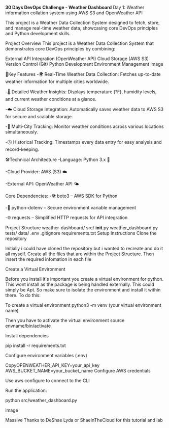 <b>30 Days DevOps Challenge - Weather Dashboard</b>
Day 1: Weather information collation system using AWS S3 and OpenWeather API

This project is a Weather Data Collection System designed to fetch, store, and manage real-time weather data, showcasing core DevOps principles and Python development skills.

Project Overview
This project is a Weather Data Collection System that demonstrates core DevOps principles by combining:

External API Integration (OpenWeather API)
Cloud Storage (AWS S3)
Version Control (Git)
Python Development
Environment Management
image

🌟Key Features
-🌍 Real-Time Weather Data Collection: Fetches up-to-date weather information for multiple cities worldwide.

-🌡️ Detailed Weather Insights: Displays temperature (°F), humidity levels, and current weather conditions at a glance.

-☁️ Cloud Storage Integration: Automatically saves weather data to AWS S3 for secure and scalable storage.

-📌 Multi-City Tracking: Monitor weather conditions across various locations simultaneously.

-🕒 Historical Tracking: Timestamps every data entry for easy analysis and record-keeping.

🛠️Technical Architecture
-Language: Python 3.x 🐍

-Cloud Provider: AWS (S3) ☁️

-External API: OpenWeather API 🌤️

Core Dependencies:
-🛠️ boto3 – AWS SDK for Python

-🔑 python-dotenv – Secure environment variable management

-🌐 requests – Simplified HTTP requests for API integration

Project Structure
weather-dashboard/
  src/
    __init__.py
    weather_dashboard.py
  tests/
  data/
  .env
  .gitignore
  requirements.txt
Setup Instructions
Clone the repository

Initially i could have cloned the repository but i wanted to recreate and do it all myself. Create all the files that are within the Project Structure. Then insert the required infomation in each file

Create a Virtual Environment

Before you install it's important you create a virtual environment for python. This wont install as the package is being handled externally. This could simply be Apt. So make sure to isolate the environment and install it within there. To do this:

To create a virtual environment python3 -m venv (your virtual environment name)

Then you have to activate the virtual environment source envname/bin/activate 

Install dependencies

pip install -r requirements.txt

Configure environment variables (.env)

CopyOPENWEATHER_API_KEY=your_api_key
AWS_BUCKET_NAME=your_bucket_name
Configure AWS credentials

Use aws configure to connect to the CLI

Run the application:

 python src/weather_dashboard.py

image

Massive Thanks to DeShae Lyda or ShaeInTheCloud for this tutorial and lab
